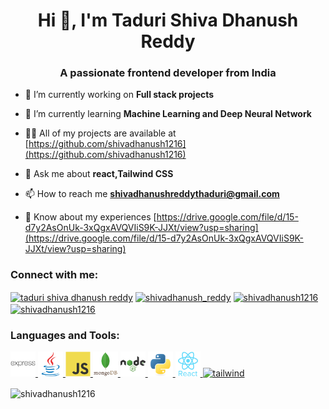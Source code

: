 <h1 align="center">Hi 👋, I'm Taduri Shiva Dhanush Reddy</h1>
<h3 align="center">A passionate frontend developer from India</h3>

- 🔭 I’m currently working on **Full stack projects**

- 🌱 I’m currently learning **Machine Learning and Deep Neural Network**

- 👨‍💻 All of my projects are available at [https://github.com/shivadhanush1216](https://github.com/shivadhanush1216)

- 💬 Ask me about **react,Tailwind CSS**

- 📫 How to reach me **shivadhanushreddythaduri@gmail.com**

- 📄 Know about my experiences [https://drive.google.com/file/d/15-d7y2AsOnUk-3xQgxAVQVIiS9K-JJXt/view?usp=sharing](https://drive.google.com/file/d/15-d7y2AsOnUk-3xQgxAVQVIiS9K-JJXt/view?usp=sharing)

<h3 align="left">Connect with me:</h3>
<p align="left">
<a href="https://linkedin.com/in/taduri shiva dhanush reddy" target="blank"><img align="center" src="https://raw.githubusercontent.com/rahuldkjain/github-profile-readme-generator/master/src/images/icons/Social/linked-in-alt.svg" alt="taduri shiva dhanush reddy" height="30" width="40" /></a>
<a href="https://instagram.com/shivadhanush_reddy" target="blank"><img align="center" src="https://raw.githubusercontent.com/rahuldkjain/github-profile-readme-generator/master/src/images/icons/Social/instagram.svg" alt="shivadhanush_reddy" height="30" width="40" /></a>
<a href="https://www.hackerrank.com/shivadhanush1216" target="blank"><img align="center" src="https://raw.githubusercontent.com/rahuldkjain/github-profile-readme-generator/master/src/images/icons/Social/hackerrank.svg" alt="shivadhanush1216" height="30" width="40" /></a>
<a href="https://www.leetcode.com/shivadhanush1216" target="blank"><img align="center" src="https://raw.githubusercontent.com/rahuldkjain/github-profile-readme-generator/master/src/images/icons/Social/leet-code.svg" alt="shivadhanush1216" height="30" width="40" /></a>
</p>

<h3 align="left">Languages and Tools:</h3>
<p align="left"> <a href="https://expressjs.com" target="_blank" rel="noreferrer"> <img src="https://raw.githubusercontent.com/devicons/devicon/master/icons/express/express-original-wordmark.svg" alt="express" width="40" height="40"/> </a> <a href="https://www.java.com" target="_blank" rel="noreferrer"> <img src="https://raw.githubusercontent.com/devicons/devicon/master/icons/java/java-original.svg" alt="java" width="40" height="40"/> </a> <a href="https://developer.mozilla.org/en-US/docs/Web/JavaScript" target="_blank" rel="noreferrer"> <img src="https://raw.githubusercontent.com/devicons/devicon/master/icons/javascript/javascript-original.svg" alt="javascript" width="40" height="40"/> </a> <a href="https://www.mongodb.com/" target="_blank" rel="noreferrer"> <img src="https://raw.githubusercontent.com/devicons/devicon/master/icons/mongodb/mongodb-original-wordmark.svg" alt="mongodb" width="40" height="40"/> </a> <a href="https://nodejs.org" target="_blank" rel="noreferrer"> <img src="https://raw.githubusercontent.com/devicons/devicon/master/icons/nodejs/nodejs-original-wordmark.svg" alt="nodejs" width="40" height="40"/> </a> <a href="https://www.python.org" target="_blank" rel="noreferrer"> <img src="https://raw.githubusercontent.com/devicons/devicon/master/icons/python/python-original.svg" alt="python" width="40" height="40"/> </a> <a href="https://reactjs.org/" target="_blank" rel="noreferrer"> <img src="https://raw.githubusercontent.com/devicons/devicon/master/icons/react/react-original-wordmark.svg" alt="react" width="40" height="40"/> </a> <a href="https://tailwindcss.com/" target="_blank" rel="noreferrer"> <img src="https://www.vectorlogo.zone/logos/tailwindcss/tailwindcss-icon.svg" alt="tailwind" width="40" height="40"/> </a> </p>

<p><img align="center" src="https://github-readme-streak-stats.herokuapp.com/?user=shivadhanush1216&" alt="shivadhanush1216" /></p>
